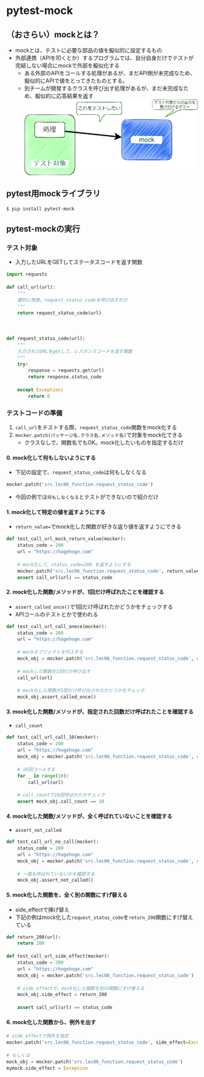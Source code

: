 # pytest-mock
## （おさらい）mockとは？
- mockとは、テストに必要な部品の値を擬似的に設定するもの
- 外部連携（APIを叩くとか）するプログラムでは、自分自身だけでテストが完結しない場合にmockで外部を擬似化する
    - ある外部のAPIをコールする処理があるが、まだAPI側が未完成なため、擬似的にAPIで値をとってきたものとする。
    - 別チームが開発するクラスを呼び出す処理があるが、まだ未完成なため、擬似的に応答結果を返す
    ![image](../lec01_PythonTestFramework/pic/mock.png)



## pytest用mockライブラリ
```shell script
$ pip install pytest-mock
```

## pytest-mockの実行
### テスト対象

- 入力したURLをGETしてステータスコードを返す関数
```python
import requests

def call_url(url):
    """
    便的に用意。request_status_codeを呼び出すだけ
    """
    return request_status_code(url)



def request_status_code(url):
    """
    入力されたURLをgetして、レスポンスコードを返す関数
    """
    try:
        response = requests.get(url)
        return response.status_code

    except Exception:
        return 0
```

### テストコードの準備
1. `call_url`をテストする際、`request_status_code`関数をmock化する
2. `mocker.patch(パッケージ名.クラス名.メソッド名)`で対象をmock化できる
    - クラスなしで、関数名でもOK。mock化したいものを指定するだけ
    
#### 0. mock化して何もしないようにする
- 下記の設定で、`request_status_code`は何もしなくなる
```python
mocker.patch('src.lec06_function.request_status_code')
```    
- 今回の例では`何もしなくなる`とテストができないので紹介だけ


#### 1. mock化して特定の値を返すようにする
- `return_value=`でmock化した関数が好きな返り値を返すようにできる
```python
def test_call_url_mock_return_value(mocker):
    status_code = 200
    url = "https://hogehoge.com"
    
    # mock化して、status_code=200 を返すようにする
    mocker.patch('src.lec06_function.request_status_code', return_value=status_code)
    assert call_url(url) == status_code
```


#### 2. mock化した関数/メソッドが、1回だけ呼ばれたことを確認する
- `assert_called_once()`で1回だけ呼ばれたかどうかをチェックする
- APIコールのテストとかで使われる
```python
def test_call_url_call_onece(mocker):
    status_code = 200
    url = "https://hogehoge.com"
    
    # mockオブジェクトを代入する
    mock_obj = mocker.patch('src.lec06_function.request_status_code', return_value=status_code)

    # mockした関数を1回だけ呼び出す
    call_url(url)
    
    # mock化した関数が1回だけ呼び出されたかどうかをチェック
    mock_obj.assert_called_once()
```

#### 3. mock化した関数/メソッドが、指定された回数だけ呼ばれたことを確認する
- `call_count`

```python
def test_call_url_call_10(mocker):
    status_code = 200
    url = "https://hogehoge.com"
    mock_obj = mocker.patch('src.lec06_function.request_status_code', return_value=status_code)

    # 10回コールする
    for _ in range(10):
        call_url(url)

    # call_countで10回呼ばれたかチェック
    assert mock_obj.call_count == 10
```


#### 4. mock化した関数/メソッドが、全く呼ばれていないことを確認する
- `assert_not_called`
```python
def test_call_url_no_call(mocker):
    status_code = 200
    url = "https://hogehoge.com"
    mock_obj = mocker.patch('src.lec06_function.request_status_code', return_value=status_code)

    # 一度も呼ばれていないかを確認する
    mock_obj.assert_not_called()
```


#### 5. mock化した関数を、全く別の関数にすげ替える
- side_effectで挿げ替え
- 下記の例はmock化した`request_status_code`を`return_200`関数にすげ替えている

```python
def return_200(url):
    return 200

def test_call_url_side_effect(mocker):
    status_code = 200
    url = "https://hogehoge.com"
    mock_obj = mocker.patch('src.lec06_function.request_status_code')

    # side_effectで、mock化した関数を別の関数にすげ替える
    mock_obj.side_effect = return_200

    assert call_url(url) == status_code 
```

#### 6. mock化した関数から、例外を出す

```python
# side_effectで例外を指定
mocker.patch('src.lec06_function.request_status_code', side_effect=Exception)

# もしくは
mock_obj = mocker.patch('src.lec06_function.request_status_code')
mymock.side_effect = Exception
```
